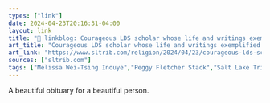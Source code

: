 ```yaml
---
types: ["link"]
date: 2024-04-23T20:16:31-04:00
layout: link
title: "🔗 linkblog: Courageous LDS scholar whose life and writings exemplified — and expounded on — earthly struggles dies at 44 '"
art_title: "Courageous LDS scholar whose life and writings exemplified — and expounded on — earthly struggles dies at 44 "
art_link: "https://www.sltrib.com/religion/2024/04/23/courageous-lds-scholar-whose-life/"
sources: ["sltrib.com"]
tags: ["Melissa Wei-Tsing Inouye","Peggy Fletcher Stack","Salt Lake Tribune"]
---
```

A beautiful obituary for a beautiful person.
